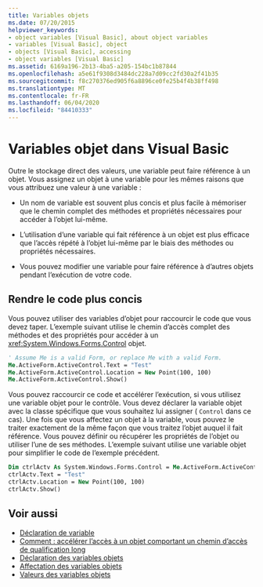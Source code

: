 ```yaml
---
title: Variables objets
ms.date: 07/20/2015
helpviewer_keywords:
- object variables [Visual Basic], about object variables
- variables [Visual Basic], object
- objects [Visual Basic], accessing
- object variables [Visual Basic]
ms.assetid: 6169a196-2b13-4ba5-a205-154bc1b87844
ms.openlocfilehash: a5e61f9308d3484dc228a7d09cc2fd30a2f41b35
ms.sourcegitcommit: f8c270376ed905f6a8896ce0fe25b4f4b38ff498
ms.translationtype: MT
ms.contentlocale: fr-FR
ms.lasthandoff: 06/04/2020
ms.locfileid: "84410333"
---
```

# <a name="object-variables-in-visual-basic"></a>Variables objet dans Visual Basic

Outre le stockage direct des valeurs, une variable peut faire référence à un objet. Vous assignez un objet à une variable pour les mêmes raisons que vous attribuez une valeur à une variable :

- Un nom de variable est souvent plus concis et plus facile à mémoriser que le chemin complet des méthodes et propriétés nécessaires pour accéder à l’objet lui-même.

- L’utilisation d’une variable qui fait référence à un objet est plus efficace que l’accès répété à l’objet lui-même par le biais des méthodes ou propriétés nécessaires.

- Vous pouvez modifier une variable pour faire référence à d’autres objets pendant l’exécution de votre code.

## <a name="making-code-shorter"></a>Rendre le code plus concis

Vous pouvez utiliser des variables d’objet pour raccourcir le code que vous devez taper. L’exemple suivant utilise le chemin d’accès complet des méthodes et des propriétés pour accéder à un <xref:System.Windows.Forms.Control> objet.

```vb
' Assume Me is a valid Form, or replace Me with a valid Form.
Me.ActiveForm.ActiveControl.Text = "Test"
Me.ActiveForm.ActiveControl.Location = New Point(100, 100)
Me.ActiveForm.ActiveControl.Show()
```

Vous pouvez raccourcir ce code et accélérer l’exécution, si vous utilisez une variable objet pour le contrôle. Vous devez déclarer la variable objet avec la classe spécifique que vous souhaitez lui assigner ( `Control` dans ce cas). Une fois que vous affectez un objet à la variable, vous pouvez le traiter exactement de la même façon que vous traitez l’objet auquel il fait référence. Vous pouvez définir ou récupérer les propriétés de l’objet ou utiliser l’une de ses méthodes. L’exemple suivant utilise une variable objet pour simplifier le code de l’exemple précédent.

```vb
Dim ctrlActv As System.Windows.Forms.Control = Me.ActiveForm.ActiveControl
ctrlActv.Text = "Test"
ctrlActv.Location = New Point(100, 100)
ctrlActv.Show()
```

## <a name="see-also"></a>Voir aussi

- [Déclaration de variable](variable-declaration.md)
- [Comment : accélérer l’accès à un objet comportant un chemin d’accès de qualification long](how-to-speed-up-access-to-an-object-with-a-long-qualification-path.md)
- [Déclaration des variables objets](object-variable-declaration.md)
- [Affectation des variables objets](object-variable-assignment.md)
- [Valeurs des variables objets](object-variable-values.md)
